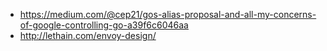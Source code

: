 - https://medium.com/@cep21/gos-alias-proposal-and-all-my-concerns-of-google-controlling-go-a39f6c6046aa
- http://lethain.com/envoy-design/

